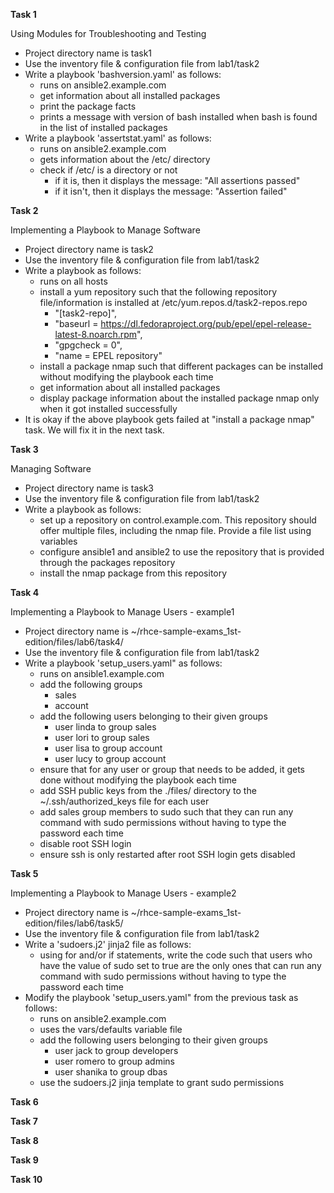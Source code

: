 
**Task 1** 

Using Modules for Troubleshooting and Testing

-  Project directory name is task1
-  Use the inventory file & configuration file from lab1/task2
-  Write a playbook 'bashversion.yaml' as follows:
   - runs on ansible2.example.com
   - get information about all installed packages
   - print the package facts
   - prints a message with version of bash installed when bash is found in the list of installed packages
-  Write a playbook 'assertstat.yaml' as follows:
   - runs on ansible2.example.com
   - gets information about the /etc/ directory
   - check if /etc/ is a directory or not
     - if it is, then it displays the message: "All assertions passed"
     - if it isn't, then it displays the message: "Assertion failed"

**Task 2**

Implementing a Playbook to Manage Software

-  Project directory name is task2
-  Use the inventory file & configuration file from lab1/task2
-  Write a playbook as follows:
   - runs on all hosts
   - install a yum repository such that the following repository file/information is installed at /etc/yum.repos.d/task2-repos.repo
     - "[task2-repo]",
     - "baseurl = https://dl.fedoraproject.org/pub/epel/epel-release-latest-8.noarch.rpm",
     - "gpgcheck = 0",
     - "name = EPEL repository"
   - install a package nmap such that different packages can be installed without modifying the playbook each time
   - get information about all installed packages
   - display package information about the installed package nmap only when it got installed successfully
- It is okay if the above playbook gets failed at "install a package nmap" task. We will fix it in the next task.

**Task 3**

Managing Software

-  Project directory name is task3
-  Use the inventory file & configuration file from lab1/task2
-  Write a playbook as follows:
   - set up a repository on control.example.com. This repository should offer multiple files, including the nmap file. Provide a file list using variables
   - configure ansible1 and ansible2 to use the repository that is provided through the packages repository
   - install the nmap package from this repository

**Task 4**

Implementing a Playbook to Manage Users - example1

-  Project directory name is ~/rhce-sample-exams_1st-edition/files/lab6/task4/
-  Use the inventory file & configuration file from lab1/task2
-  Write a playbook 'setup_users.yaml" as follows:
   - runs on ansible1.example.com
   - add the following groups
     - sales
     - account
   - add the following users belonging to their given groups
     - user linda to group sales
     - user lori to group sales
     - user lisa to group account
     - user lucy to group account
   - ensure that for any user or group that needs to be added, it gets done without modifying the playbook each time
   - add SSH public keys from the ./files/ directory to the ~/.ssh/authorized_keys file for each user
   - add sales group members to sudo such that they can run any command with sudo permissions without having to type the password each time
   - disable root SSH login
   - ensure ssh is only restarted after root SSH login gets disabled

**Task 5**

Implementing a Playbook to Manage Users - example2

-  Project directory name is ~/rhce-sample-exams_1st-edition/files/lab6/task5/
-  Use the inventory file & configuration file from lab1/task2
-  Write a 'sudoers.j2' jinja2 file as follows:
   - using for and/or if statements, write the code such that users who have the value of sudo set to true are the only ones that can run any command with sudo permissions without having to type the password each time
-  Modify the playbook 'setup_users.yaml" from the previous task as follows:
   - runs on ansible2.example.com
   - uses the vars/defaults variable file
   - add the following users belonging to their given groups
     - user jack to group developers
     - user romero to group admins
     - user shanika to group dbas
   - use the sudoers.j2 jinja template to grant sudo permissions

**Task 6**


**Task 7**


**Task 8**


**Task 9**


**Task 10**



